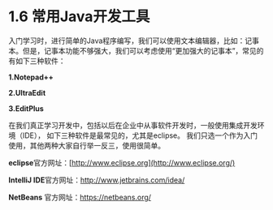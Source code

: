 # 1.6 常用Java开发工具

   入门学习时，进行简单的Java程序编写，我们可以使用文本编辑器，比如：记事本。但是，记事本功能不够强大，我们可以考虑使用“更加强大的记事本”，常见的有如下三种软件：

   **1.Notepad++**

   **2.UltraEdit**

   **3.EditPlus**

   在我们真正学习开发中，包括以后在企业中从事软件开发时，一般使用集成开发环境（IDE）， 如下三种软件是最常见的，尤其是eclipse。 我们只选一个作为入门使用，其他两种大家自行举一反三，使用很简单。

   **eclipse**官方网址：[http://www.eclipse.org](http://www.eclipse.org/)

   **IntelliJ IDE**官方网址：[http://www.jetbrains.com/idea/ ](http://www.jetbrains.com/idea/)

   **NetBeans** 官方网址：[https://netbeans.org/ ](http://www.jetbrains.com/idea/)